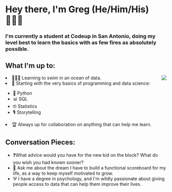 # Hey there, I'm Greg (He/Him/His) 🙋🏻‍♂

### I'm currently a student at Codeup in San Antonio, doing my level best to learn the basics with as few fires as absolutely possible.

## What I'm up to:
<img align="right" src="https://media.giphy.com/media/yfEjNtvqFBfTa/giphy.gif" />
<li>🏊🏼‍♂️ Learning to swim in an ocean of data. </li>
<li>🔬 Starting with the very basics of programming and data science: </li>
<ul>
  <li> 🐍 Python </li>
  <li> 📊 SQL </li>
  <li> 🤓 Statistics </li>
  <li> 🎙 Storytelling </li>
</ul>
<li> 🏆 Always up for collaboration on anything that can help me learn. </li>

## Conversation Pieces:
- ❓What advice would you have for the new kid on the block? What do you wish you had known sooner?
- 💬 Ask me about the dream I have to build a functional scoreboard for my life, as a way to keep myself motivated to grow. 
- Ѱ I have a degree in psychology, and I'm wildly passionate about giving people access to data that can help them improve their lives.
